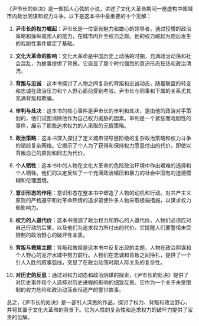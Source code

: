《尹市长的处决》是一部扣人心弦的小说，讲述了文化大革命期间一座虚构中国城市内政治阴谋和权力斗争。以下是这本书中最重要的十个见解：

1. **尹市长的权力崛起**：尹市长是一位富有魅力和雄心的领导者，通过狡猾的政治策略和操纵周围人的能力，在城市内升至权力之巅。他的权力崛起为随后发生的戏剧性事件奠定了基础。

2. **文化大革命的影响**：文化大革命是中国历史上动荡的时期，充满政治动荡和社会混乱，为故事提供了背景。它突显了那个时代强烈的意识形态狂热和政治清洗。

3. **背叛与忠诚**：这本书探讨了人物之间复杂的背叛和忠诚动态，随着联盟的转变和忠诚在政治压力和个人野心面前受到考验。尹市长与同事和下属的关系尤其充满背叛和欺骗。

4. **审判与处决**：这本书的核心事件是尹市长的审判和处决，是由他的政治对手策划的，他们试图消除他作为自己权力威胁的因素。审判是一个紧张而戏剧性的事件，展示了那些追求权力的人采取的无情策略。

5. **政治策略**：这本书深入探讨了定义城市领导层阶级的复杂政治策略和权力斗争的错综复杂网络。它揭示了个人为了获得和保持权力愿意付出的代价，即使以背叛自己的原则和同志为代价。

6. **个人牺牲**：这本书中的人物在文化大革命的危险政治环境中作出艰难的选择和个人牺牲。他们的决定反映了一个充满政治镇压和暴力的社会中固有的道德模糊和伦理困境。

7. **意识形态的作用**：意识形态在整本书中塑造了人物的动机和行动。对共产主义原则的严格遵守和对革命热情的追求驱使许多人物采取极端措施，以谋求权力和影响力。

8. **权力的人道代价**：这本书强调了政治权力和野心的人道代价，人物们必须应对自己行动的后果，以及他们为追求权力所付出的代价。它提醒人们要警惕未受限制的政治野心的破坏性本质。

9. **背叛与救赎主题**：背叛和救赎是这本书中反复出现的主题，人物在政治阴谋和个人野心的泥泞水域中努力前行。人物们在忠诚和背叛之间挣扎，提供了一个引人入胜的叙事弧线，突显了在政治动荡时期人际关系的复杂性。

10. **对历史的反思**：通过对权力动态和政治阴谋的探索，《尹市长的处决》提供了对历史事件和个人选择对历史进程的影响的细致反思。它作为一个关于未受限制的权力危险和政治动荡永恒遗产的警世故事。

总之，《尹市长的处决》是一部引人深思的作品，探讨了权力、背叛和政治野心，并将其置于文化大革命的背景下。它为人性的复杂性和追求权力的破坏力提供了宝贵的见解。